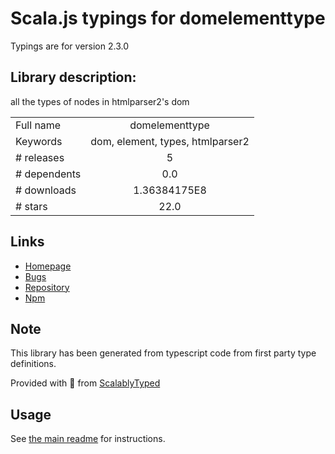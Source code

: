 
# Scala.js typings for domelementtype

Typings are for version 2.3.0

## Library description:
all the types of nodes in htmlparser2's dom

|                    |                 |
| ------------------ | :-------------: |
| Full name          | domelementtype |
| Keywords           | dom, element, types, htmlparser2 |
| # releases         | 5 |
| # dependents       | 0.0 |
| # downloads        | 1.36384175E8 |
| # stars            | 22.0 |

## Links
- [Homepage](https://github.com/fb55/domelementtype#readme)
- [Bugs](https://github.com/fb55/domelementtype/issues)
- [Repository](https://github.com/fb55/domelementtype)
- [Npm](https://www.npmjs.com/package/domelementtype)
    


## Note
This library has been generated from typescript code from first party type definitions.

Provided with :purple_heart: from [ScalablyTyped](https://github.com/oyvindberg/ScalablyTyped)

## Usage
See [the main readme](../../readme.md) for instructions.


